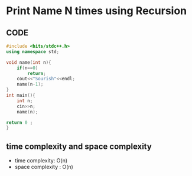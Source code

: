 # Print Name N times using Recursion

## CODE
```cpp
#include <bits/stdc++.h>
using namespace std;

void name(int n){
    if(n==0)
        return;
    cout<<"Sourish"<<endl;
    name(n-1);
}
int main(){
    int n;
    cin>>n;
    name(n);

return 0 ;
}
```
## time complexity and space complexity
- time complexity: O(n)
- space complexity : O(n)